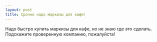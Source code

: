 ```yaml
---
layout: post 
title: Срочно надо маркизы для кафе! 
--- 
```

Надо быстро купить маркизы для кафе, но не знаю где это сделать. Подскажите проверенную компанию, пожалуйста!